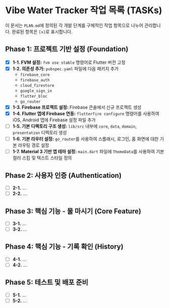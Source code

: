 # Vibe Water Tracker 작업 목록 (TASKs)

이 문서는 `PLAN.md`에 정의된 각 개발 단계를 구체적인 작업 항목으로 나누어 관리합니다. 완료된 항목은 `[x]`로 표시합니다.

## Phase 1: 프로젝트 기반 설정 (Foundation)

- [x] **1-1. FVM 설정:** `fvm use stable` 명령어로 Flutter 버전 고정
- [x] **1-2. 의존성 추가:** `pubspec.yaml` 파일에 다음 패키지 추가
  - `firebase_core`
  - `firebase_auth`
  - `cloud_firestore`
  - `google_sign_in`
  - `flutter_bloc`
  - `go_router`
- [x] **1-3. Firebase 프로젝트 설정:** Firebase 콘솔에서 신규 프로젝트 생성
- [x] **1-4. Flutter 앱에 Firebase 연동:** `flutterfire configure` 명령어를 사용하여 iOS, Android 앱에 Firebase 설정 파일 추가
- [ ] **1-5. 기본 디렉토리 구조 생성:** `lib/src` 내부에 `core`, `data`, `domain`, `presentation` 디렉토리 생성
- [ ] **1-6. 기본 라우터 설정:** `go_router`를 사용하여 스플래시, 로그인, 홈 화면에 대한 기본 라우팅 경로 설정
- [ ] **1-7. Material 3 기반 앱 테마 설정:** `main.dart` 파일에 `ThemeData`를 사용하여 기본 컬러 스킴 및 텍스트 스타일 정의

## Phase 2: 사용자 인증 (Authentication)

- [ ] **2-1.** ...
- [ ] **2-2.** ...

## Phase 3: 핵심 기능 - 물 마시기 (Core Feature)

- [ ] **3-1.** ...
- [ ] **3-2.** ...

## Phase 4: 핵심 기능 - 기록 확인 (History)

- [ ] **4-1.** ...
- [ ] **4-2.** ...

## Phase 5: 테스트 및 배포 준비

- [ ] **5-1.** ...
- [ ] **5-2.** ...
